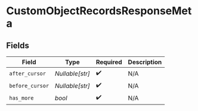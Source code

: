 # CustomObjectRecordsResponseMeta


## Fields

| Field              | Type               | Required           | Description        |
| ------------------ | ------------------ | ------------------ | ------------------ |
| `after_cursor`     | *Nullable[str]*    | :heavy_check_mark: | N/A                |
| `before_cursor`    | *Nullable[str]*    | :heavy_check_mark: | N/A                |
| `has_more`         | *bool*             | :heavy_check_mark: | N/A                |